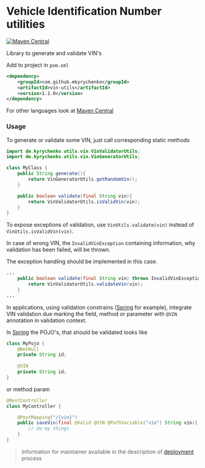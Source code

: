 # Vehicle Identification Number utilities

[![Maven Central](https://img.shields.io/maven-central/v/com.github.mkyrychenko/vin-utils.svg?label=Maven%20Central)](http://search.maven.org/#search%7Cga%7C1%7Cg%3A%22com.github.mkyrychenko%22%20a%3A%22vin-utils%22)

Library to generate and validate VIN's

Add to project in `pom.xml`
```xml
<dependency>
    <groupId>com.github.mkyrychenko</groupId>
    <artifactId>vin-utils</artifactId>
    <version>1.1.0</version>
</dependency>
```

For other languages look at [Maven Central](https://search.maven.org/beta/artifact/com.github.mkyrychenko/vin-utils/1.1.0/jar)

### Usage

To generate or validate some VIN, just call corresponding static methods
```java
import de.kyrychenko.utils.vin.VinValidatorUtils;
import de.kyrychenko.utils.vin.VinGeneratorUtils;

class MyClass {
    public String generate(){
        return VinGeneratorUtils.getRandomVin();
    }

    public boolean validate(final String vin){
        return VinValidatorUtils.isValidVin(vin);
    }
}
```

To expose exceptions of validation, use `VinUtils.validate(vin)` 
instead of `VinUtils.isValidVin(vin)`.

In case of wrong VIN, the `InvalidVinException` containing information,
why validation has been failed, will be thrown.

The exception handling should be implemented in this case.
```java
...
    public boolean validate(final String vin) throws InvalidVinException {
        return VinValidatorUtils.validateVin(vin);
    }
...
```

In applications, using validation constrains 
([Spring](https://spring.io/) for example), integrate VIN validation
due marking the field, method or parameter with `@VIN` annotation
in validation context.

In [Spring](https://spring.io/) the POJO's, that should be validated looks like
```java
class MyPojo {
    @NotNull
    private String id;
    
    @VIN
    private String id;
}
```

or method param
```java
@RestController
class MyController {

    @PostMapping("/{vin}")
    public saveVin(final @Valid @VIN @PathVariable("vin") String vin){
        // do my things
    }
}
```

> Information for maintainer available in the description of [deployment](deployment.md) process